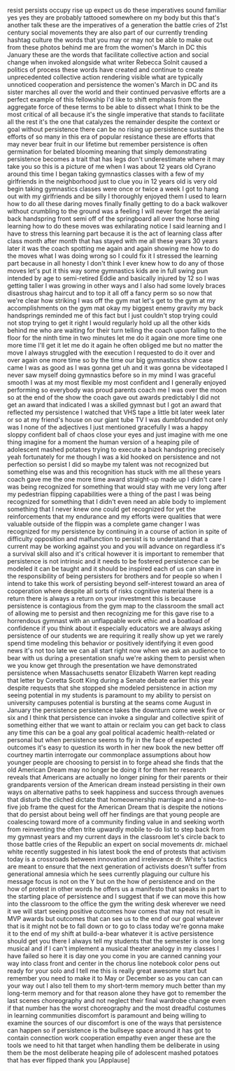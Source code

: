 
resist persists occupy
rise up
expect us do these imperatives sound
familiar yes yes they are probably
tattooed somewhere on my body but this
that&#39;s another talk these are the
imperatives of a generation the battle
cries of 21st century social movements
they are also part of our currently
trending hashtag culture the words that
you may or may not be able to make out
from these photos behind me are from the
women&#39;s March in DC this January these
are the words that facilitate collective
action and social change
when invoked alongside what writer
Rebecca Solnit caused a politics of
process these words have created and
continue to create unprecedented
collective action rendering visible what
are typically unnoticed cooperation and
persistence the women&#39;s March in DC and
its sister marches all over the world
and their continued pervasive efforts
are a perfect example of this fellowship
I&#39;d like to shift emphasis from the
aggregate force of these terms to be
able to dissect what I think to be the
most critical of all because it&#39;s the
single imperative that stands to
facilitate all the rest it&#39;s the one
that catalyzes the remainder despite the
context or goal without persistence
there can be no rising up persistence
sustains the efforts of so many in this
era of popular resistance these are
efforts that may never bear fruit in our
lifetime but remember persistence is
often germination for belated blooming
meaning that simply demonstrating
persistence becomes a trait that has
legs
don&#39;t underestimate where it may take
you so this is a picture of me when I
was about 12 years old Cyrano around
this time I began taking gymnastics
classes with a few of my girlfriends in
the neighborhood just to clue you in 12
years old is very old
begin taking gymnastics classes were
once or twice a week I got to hang out
with my girlfriends and be silly I
thoroughly enjoyed them I used to learn
how to do all these daring moves finally
finally getting to do a back walkover
without crumbling to the ground was a
feeling I will never forget the aerial
back handspring front semi off of the
springboard all over the horse thing
learning how to do these moves was
exhilarating notice I said learning and
I have to stress this learning part
because it is the act of learning class
after class month after month that has
stayed with me all these years 30 years
later it was the coach spotting me again
and again showing me how to do the moves
what I was doing wrong so I could fix it
I stressed the learning part because in
all honesty I don&#39;t think I ever knew
how to do any of those moves let&#39;s put
it this way some gymnastics kids are in
full swing pun intended by age to
semi-retired Eddie and basically injured
by 12 so I was getting taller
I was growing in other ways and I also
had some lovely braces disastrous shag
haircut and to top it all off a fancy
perm so so now that we&#39;re clear how
striking I was off the gym mat let&#39;s get
to the gym at my accomplishments on the
gym mat okay my biggest enemy gravity my
back handsprings reminded me of this
fact but I just couldn&#39;t stop trying
could not stop trying to get it right I
would regularly hold up all the other
kids behind me who are waiting for their
turn telling the coach upon falling to
the floor for the ninth time in two
minutes let me do it again one more time
one more time I&#39;ll get it let me do it
again
he often obliged me but no matter the
move I always struggled with the
execution I requested to do it over and
over again one more time so by the time
our big gymnastics show case came
I was as good as I was gonna get uh and
it was gonna be videotaped I never saw
myself doing gymnastics before so in my
mind I was graceful smooth I was at my
most flexible my most confident and I
generally enjoyed performing so
everybody was proud parents coach me I
was over the moon so at the end of the
show the coach gave out awards
predictably I did not get an award that
indicated I was a skilled gymnast but I
got an award that reflected my
persistence I watched that VHS tape a
little bit later week later or so at my
friend&#39;s house on our giant tube TV I
was dumbfounded not only was I none of
the adjectives I just mentioned
gracefully
I was a happy sloppy confident ball of
chaos close your eyes and just imagine
with me one thing imagine for a moment
the human version of a heaping pile of
adolescent mashed potatoes trying to
execute a back handspring precisely yeah
fortunately for me though I was a kid
hooked on persistence and not perfection
so persist I did so maybe my talent was
not recognized but something else was
and this recognition has stuck with me
all these years
coach gave me the one more time award
straight-up made up
I didn&#39;t care I was being recognized for
something that would stay with me very
long after my pedestrian flipping
capabilities were a thing of the past I
was being recognized for something that
I didn&#39;t even need an able body to
implement something that I never knew
one could get recognized for yet the
reinforcements that my endurance and my
efforts were qualities that were
valuable outside of the flippin was a
complete game changer I was recognized
for my persistence by continuing in a
course of action in spite of difficulty
opposition and malfunction to persist is
to understand that a current may be
working against you and you will advance
on regardless it&#39;s a survival skill also
and it&#39;s critical however it is
important to remember that persistence
is not intrinsic and it needs to be
fostered persistence can be modeled it
can be taught and it should be inspired
each of us can share in the
responsibility of being persisters for
brothers and for people so when I intend
to take this work of persisting beyond
self-interest toward an area of
cooperation where despite all sorts of
risks cognitive material there is a
return there is always a return on your
investment this is because persistence
is contagious from the gym map to the
classroom the small act of allowing me
to persist and then recognizing me for
this gave rise to a horrendous gymnast
with an unflappable work ethic and a
boatload of confidence if you think
about it especially educators we are
always asking persistence of our
students we are requiring it really show
up yet we rarely spend time modeling
this behavior or positively identifying
it even good news it&#39;s not too late we
can all start right now when we ask an
audience to bear with us during a
presentation snafu we&#39;re asking them to
persist
when we you know get through the
presentation we have demonstrated
persistence when Massachusetts senator
Elizabeth Warren kept reading that
letter by Coretta Scott King during a
Senate debate earlier this year despite
requests that she stopped she modeled
persistence in action my seeing
potential in my students is paramount to
my ability to persist on university
campuses potential is bursting at the
seams come August in January the
persistence persistence takes the
downturn come week five or six and I
think that persistence can invoke a
singular and collective spirit of
something either that we want to attain
or reclaim you can get back to class any
time this can be a goal any goal
political academic health-related or
personal but when persistence seems to
fly in the face of expected outcomes
it&#39;s easy to question its worth in her
new book the new better off courtney
martin interrogate our commonplace
assumptions about how younger people are
choosing to persist in to forge ahead
she finds that the old American Dream
may no longer be doing it for them her
research reveals that Americans are
actually no longer pining for their
parents or their grandparents version of
the American dream instead persisting in
their own ways on alternative paths to
seek happiness and success through
avenues that disturb the cliched dictate
that homeownership marriage and a
nine-to-five job frame the quest for the
American Dream that is despite the
notions that do persist about being well
off her findings are that young people
are coalescing toward more of a
community finding value in and seeking
worth from reinventing the often trite
upwardly mobile to-do list to step back
from my gymnast years and my current
days in the classroom let&#39;s circle back
to those battle cries of the
Republic an expert on social movements
dr. michael white recently suggested in
his latest book the end of protests that
activism today is a crossroads between
innovation and irrelevance dr. White&#39;s
tactics are meant to ensure that the
next generation of activists doesn&#39;t
suffer from generational amnesia which
he sees currently plaguing our culture
his message focus is not on the Y but on
the how of persistence and on the how of
protest in other words he offers us a
manifesto that speaks in part to the
starting place of persistence and I
suggest that if we can move this how
into the classroom to the office the gym
the writing desk wherever we need it we
will start seeing positive outcomes how
comes that may not result in MVP awards
but outcomes that can see us to the end
of our goal whatever that is it might
not be to fall down or to go to class
today we&#39;re gonna make it to the end of
my shift at build-a-bear whatever it is
active persistence should get you there
I always tell my students that the
semester is one long musical and if I
can&#39;t implement a musical theater
analogy in my classes I have failed so
here it is day one you come in you are
canned canning your way into class front
and center in the chorus line notebook
color pens out ready for your solo and I
tell me this is really great awesome
start but remember you need to make it
to May or December so as you can can can
your way out I also tell them to my
short-term memory much better than my
long-term memory and for that reason
alone they have got to remember the last
scenes choreography and not neglect
their final wardrobe change even if that
number has the worst choreography and
the most dreadful costumes in learning
communities discomfort is paramount and
being willing to examine the sources of
our discomfort is one of the ways that
persistence can happen
so if persistence is the bullseye space
around it has got to contain connection
work cooperation empathy even anger
these are the tools we need to hit that
target when handling them be deliberate
in using them be the most deliberate
heaping pile of adolescent mashed
potatoes that has ever flipped thank you
[Applause]
